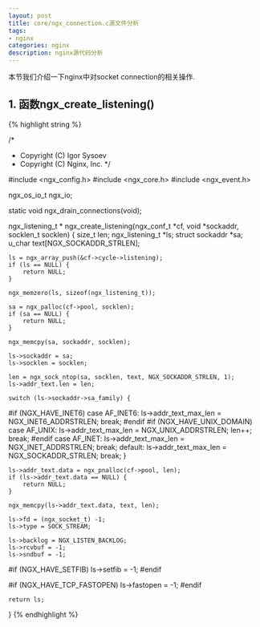 ```yaml
---
layout: post
title: core/ngx_connection.c源文件分析 
tags:
- nginx
categories: nginx
description: nginx源代码分析
---
```




本节我们介绍一下nginx中对socket connection的相关操作.


<!-- more -->

## 1. 函数ngx_create_listening()
{% highlight string %}

/*
 * Copyright (C) Igor Sysoev
 * Copyright (C) Nginx, Inc.
 */


#include <ngx_config.h>
#include <ngx_core.h>
#include <ngx_event.h>


ngx_os_io_t  ngx_io;


static void ngx_drain_connections(void);


ngx_listening_t *
ngx_create_listening(ngx_conf_t *cf, void *sockaddr, socklen_t socklen)
{
    size_t            len;
    ngx_listening_t  *ls;
    struct sockaddr  *sa;
    u_char            text[NGX_SOCKADDR_STRLEN];

    ls = ngx_array_push(&cf->cycle->listening);
    if (ls == NULL) {
        return NULL;
    }

    ngx_memzero(ls, sizeof(ngx_listening_t));

    sa = ngx_palloc(cf->pool, socklen);
    if (sa == NULL) {
        return NULL;
    }

    ngx_memcpy(sa, sockaddr, socklen);

    ls->sockaddr = sa;
    ls->socklen = socklen;

    len = ngx_sock_ntop(sa, socklen, text, NGX_SOCKADDR_STRLEN, 1);
    ls->addr_text.len = len;

    switch (ls->sockaddr->sa_family) {
#if (NGX_HAVE_INET6)
    case AF_INET6:
        ls->addr_text_max_len = NGX_INET6_ADDRSTRLEN;
        break;
#endif
#if (NGX_HAVE_UNIX_DOMAIN)
    case AF_UNIX:
        ls->addr_text_max_len = NGX_UNIX_ADDRSTRLEN;
        len++;
        break;
#endif
    case AF_INET:
        ls->addr_text_max_len = NGX_INET_ADDRSTRLEN;
        break;
    default:
        ls->addr_text_max_len = NGX_SOCKADDR_STRLEN;
        break;
    }

    ls->addr_text.data = ngx_pnalloc(cf->pool, len);
    if (ls->addr_text.data == NULL) {
        return NULL;
    }

    ngx_memcpy(ls->addr_text.data, text, len);

    ls->fd = (ngx_socket_t) -1;
    ls->type = SOCK_STREAM;

    ls->backlog = NGX_LISTEN_BACKLOG;
    ls->rcvbuf = -1;
    ls->sndbuf = -1;

#if (NGX_HAVE_SETFIB)
    ls->setfib = -1;
#endif

#if (NGX_HAVE_TCP_FASTOPEN)
    ls->fastopen = -1;
#endif

    return ls;
}
{% endhighlight %}



<br />
<br />
<br />

